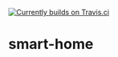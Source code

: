 [![Currently builds on Travis.ci](https://travis-ci.org/firexel/smart-home.svg?branch=master)](https://travis-ci.org/firexel/smart-home)

# smart-home